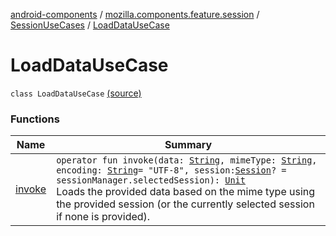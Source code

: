 [android-components](../../../index.md) / [mozilla.components.feature.session](../../index.md) / [SessionUseCases](../index.md) / [LoadDataUseCase](./index.md)

# LoadDataUseCase

`class LoadDataUseCase` [(source)](https://github.com/mozilla-mobile/android-components/blob/master/components/feature/session/src/main/java/mozilla/components/feature/session/SessionUseCases.kt#L96)

### Functions

| Name | Summary |
|---|---|
| [invoke](invoke.md) | `operator fun invoke(data: `[`String`](https://kotlinlang.org/api/latest/jvm/stdlib/kotlin/-string/index.html)`, mimeType: `[`String`](https://kotlinlang.org/api/latest/jvm/stdlib/kotlin/-string/index.html)`, encoding: `[`String`](https://kotlinlang.org/api/latest/jvm/stdlib/kotlin/-string/index.html)` = "UTF-8", session: `[`Session`](../../../mozilla.components.browser.session/-session/index.md)`? = sessionManager.selectedSession): `[`Unit`](https://kotlinlang.org/api/latest/jvm/stdlib/kotlin/-unit/index.html)<br>Loads the provided data based on the mime type using the provided session (or the currently selected session if none is provided). |
